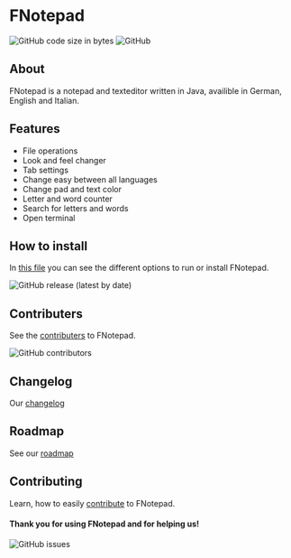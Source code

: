 # FNotepad


![GitHub code size in bytes](https://img.shields.io/github/languages/code-size/fantastic-octo-garbanzo/FNotepad)
![GitHub](https://img.shields.io/github/license/fantastic-octo-garbanzo/FNotepad)

## About
FNotepad is a notepad and texteditor written in Java, availible in German, English and Italian.

## Features
- File operations
- Look and feel changer
- Tab settings
- Change easy between all languages
- Change pad and text color
- Letter and word counter
- Search for letters and words
- Open terminal

## How to install
In [this file][1] you can see the different options to run or install FNotepad.

![GitHub release (latest by date)](https://img.shields.io/github/v/release/fantastic-octo-garbanzo/FNotepad)

## Contributers
See the [contributers][2] to FNotepad.

![GitHub contributors](https://img.shields.io/github/contributors/fantastic-octo-garbanzo/FNotepad)
## Changelog
Our [changelog][3]
## Roadmap
See our [roadmap][4]
## Contributing
Learn, how to easily [contribute][5] to FNotepad.

#### Thank you for using FNotepad and for helping us!

![GitHub issues](https://img.shields.io/github/issues/fantastic-octo-garbanzo/FNotepad)

[1]: https://github.com/fantastic-octo-garbanzo/FNotepad/blob/main/INSTALL.md
[2]: https://github.com/fantastic-octo-garbanzo/FNotepad/blob/main/CONTRIBUTERS.md
[3]: https://github.com/fantastic-octo-garbanzo/FNotepad/blob/main/CHANGELOG.md
[4]: https://github.com/fantastic-octo-garbanzo/FNotepad/blob/main/ROADMAP.md
[5]: https://github.com/fantastic-octo-garbanzo/FNotepad/blob/main/CONTRIBUTING.md
